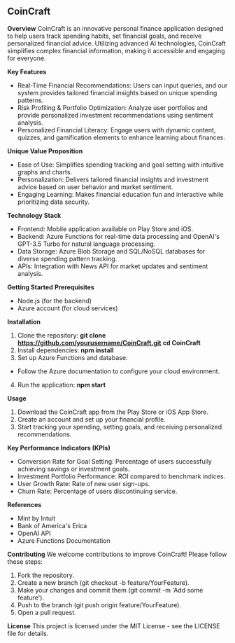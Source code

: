 ## CoinCraft

**Overview**
CoinCraft is an innovative personal finance application designed to help users track spending habits, set financial goals, and receive personalized financial advice. Utilizing advanced AI technologies, CoinCraft simplifies complex financial information, making it accessible and engaging for everyone.

**Key Features**
* Real-Time Financial Recommendations: Users can input queries, and our system provides tailored financial insights based on unique spending patterns.
* Risk Profiling & Portfolio Optimization: Analyze user portfolios and provide personalized investment recommendations using sentiment analysis.
* Personalized Financial Literacy: Engage users with dynamic content, quizzes, and gamification elements to enhance learning about finances.

**Unique Value Proposition**
* Ease of Use: Simplifies spending tracking and goal setting with intuitive graphs and charts.
* Personalization: Delivers tailored financial insights and investment advice based on user behavior and market sentiment.
* Engaging Learning: Makes financial education fun and interactive while prioritizing data security.

**Technology Stack**
* Frontend: Mobile application available on Play Store and iOS.
* Backend: Azure Functions for real-time data processing and OpenAI's GPT-3.5 Turbo for natural language processing.
* Data Storage: Azure Blob Storage and SQL/NoSQL databases for diverse spending pattern tracking.
* APIs: Integration with News API for market updates and sentiment analysis.

**Getting Started**
**Prerequisites**
* Node.js (for the backend)
* Azure account (for cloud services)

**Installation**
1.	Clone the repository:
**git clone https://github.com/yourusername/CoinCraft.git**
**cd CoinCraft**
2.	Install dependencies:
**npm install**
3.	Set up Azure Functions and database:
 * Follow the Azure documentation to configure your cloud environment.
4.	Run the application:
**npm start**

**Usage**
1.	Download the CoinCraft app from the Play Store or iOS App Store.
2.	Create an account and set up your financial profile.
3.	Start tracking your spending, setting goals, and receiving personalized recommendations.

**Key Performance Indicators (KPIs)**
* Conversion Rate for Goal Setting: Percentage of users successfully achieving savings or investment goals.
* Investment Portfolio Performance: ROI compared to benchmark indices.
* User Growth Rate: Rate of new user sign-ups.
* Churn Rate: Percentage of users discontinuing service.

**References**
* Mint by Intuit
* Bank of America's Erica
* OpenAI API
* Azure Functions Documentation

**Contributing**
We welcome contributions to improve CoinCraft! Please follow these steps:
1.	Fork the repository.
2.	Create a new branch (git checkout -b feature/YourFeature).
3.	Make your changes and commit them (git commit -m 'Add some feature').
4.	Push to the branch (git push origin feature/YourFeature).
5.	Open a pull request.

**License**
This project is licensed under the MIT License - see the LICENSE file for details.

